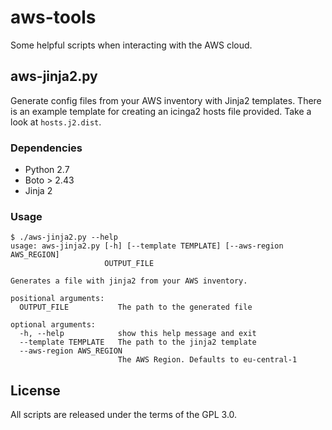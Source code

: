 # aws-tools

Some helpful scripts when interacting with the AWS cloud.

## aws-jinja2.py

Generate config files from your AWS inventory with Jinja2 templates.
There is an example template for creating an icinga2 hosts file provided. Take a look at `hosts.j2.dist`.

### Dependencies

* Python 2.7
* Boto > 2.43
* Jinja 2

### Usage
```
$ ./aws-jinja2.py --help
usage: aws-jinja2.py [-h] [--template TEMPLATE] [--aws-region AWS_REGION]
                     OUTPUT_FILE

Generates a file with jinja2 from your AWS inventory.

positional arguments:
  OUTPUT_FILE           The path to the generated file

optional arguments:
  -h, --help            show this help message and exit
  --template TEMPLATE   The path to the jinja2 template
  --aws-region AWS_REGION
                        The AWS Region. Defaults to eu-central-1
```

## License

All scripts are released under the terms of the GPL 3.0.
